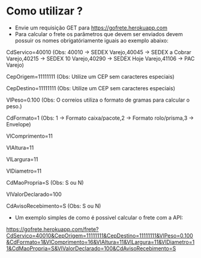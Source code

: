 # Como utilizar ?

- Envie um requisição GET para https://gofrete.herokuapp.com
- Para calcular o frete os parâmetros que devem ser enviados devem possuir os nomes obrigatóriamente iguais ao exemplo abaixo:

CdServico=40010 (Obs: 40010 -> SEDEX Varejo,40045 -> SEDEX a Cobrar Varejo,40215 -> SEDEX 10 Varejo,40290 -> SEDEX Hoje Varejo,41106 -> PAC Varejo)

CepOrigem=11111111 (Obs: Utilize um CEP sem caracteres especiais)

CepDestino=11111111 (Obs: Utilize um CEP sem caracteres especiais)

VlPeso=0.100 (Obs: O correios utiliza o formato de gramas para calcular o peso.)

CdFormato=1 (Obs: 1 -> Formato caixa/pacote,2 -> Formato rolo/prisma,3 -> Envelope)

VlComprimento=11

VlAltura=11

VlLargura=11

VlDiametro=11

CdMaoPropria=S (Obs: S ou N)

VlValorDeclarado=100

CdAvisoRecebimento=S (Obs: S ou N)

- Um exemplo simples de como é possivel calcular o frete com a API:

https://gofrete.herokuapp.com/frete?CdServico=40010&CepOrigem=11111111&CepDestino=11111111&VlPeso=0.100&CdFormato=1&VlComprimento=16&VlAltura=11&VlLargura=11&VlDiametro=11&CdMaoPropria=S&VlValorDeclarado=100&CdAvisoRecebimento=S
